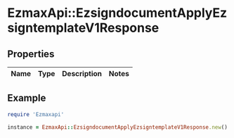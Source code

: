 # EzmaxApi::EzsigndocumentApplyEzsigntemplateV1Response

## Properties

| Name | Type | Description | Notes |
| ---- | ---- | ----------- | ----- |

## Example

```ruby
require 'Ezmaxapi'

instance = EzmaxApi::EzsigndocumentApplyEzsigntemplateV1Response.new()
```

